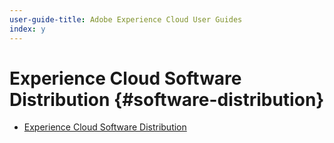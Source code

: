 ```yaml
---
user-guide-title: Adobe Experience Cloud User Guides
index: y
---
```


# Experience Cloud Software Distribution {#software-distribution}

+ [Experience Cloud Software Distribution](home.md)
